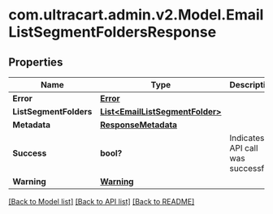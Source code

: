 # com.ultracart.admin.v2.Model.EmailListSegmentFoldersResponse
## Properties

Name | Type | Description | Notes
------------ | ------------- | ------------- | -------------
**Error** | [**Error**](Error.md) |  | [optional] 
**ListSegmentFolders** | [**List&lt;EmailListSegmentFolder&gt;**](EmailListSegmentFolder.md) |  | [optional] 
**Metadata** | [**ResponseMetadata**](ResponseMetadata.md) |  | [optional] 
**Success** | **bool?** | Indicates if API call was successful | [optional] 
**Warning** | [**Warning**](Warning.md) |  | [optional] 


[[Back to Model list]](../README.md#documentation-for-models) [[Back to API list]](../README.md#documentation-for-api-endpoints) [[Back to README]](../README.md)


